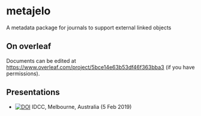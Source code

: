# metajelo
A metadata package for journals to support external linked objects

## On overleaf
Documents can be edited at https://www.overleaf.com/project/5bce14e63b53df46f363bba3 (if you have permissions).

## Presentations
- [![DOI](https://zenodo.org/badge/DOI/10.5281/zenodo.2577295.svg)](https://doi.org/10.5281/zenodo.2577295) IDCC, Melbourne, Australia (5 Feb 2019)
